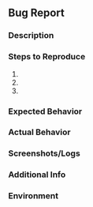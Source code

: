 ## Bug Report

### Description
<!-- Briefly describe the bug. What went wrong? -->

### Steps to Reproduce
<!-- What were the steps you took that led to this bug? -->
1. 
2. 
3. 

### Expected Behavior
<!-- What did you expect to happen? -->

### Actual Behavior
<!-- What actually happened? -->

### Screenshots/Logs
<!-- Attach any relevant screenshots or logs to help explain the issue. -->

### Additional Info
<!-- Any extra details or context. -->

### Environment
<!-- Where did this happen (e.g., browser, device, OS, etc.)? -->
